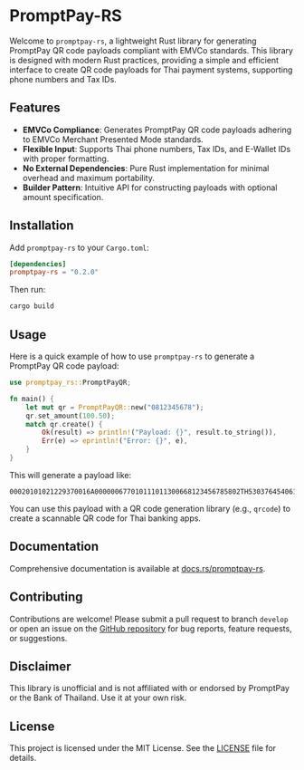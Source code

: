 # PromptPay-RS

Welcome to `promptpay-rs`, a lightweight Rust library for generating PromptPay QR code payloads compliant with EMVCo standards. This library is designed with modern Rust practices, providing a simple and efficient interface to create QR code payloads for Thai payment systems, supporting phone numbers and Tax IDs.

## Features

- **EMVCo Compliance**: Generates PromptPay QR code payloads adhering to EMVCo Merchant Presented Mode standards.
- **Flexible Input**: Supports Thai phone numbers, Tax IDs, and E-Wallet IDs with proper formatting.
- **No External Dependencies**: Pure Rust implementation for minimal overhead and maximum portability.
- **Builder Pattern**: Intuitive API for constructing payloads with optional amount specification.

## Installation

Add `promptpay-rs` to your `Cargo.toml`:

```toml
[dependencies]
promptpay-rs = "0.2.0"
```

Then run:

```bash
cargo build
```

## Usage

Here is a quick example of how to use `promptpay-rs` to generate a PromptPay QR code payload:

```rust
use promptpay_rs::PromptPayQR;

fn main() {
    let mut qr = PromptPayQR::new("0812345678");
    qr.set_amount(100.50);
    match qr.create() {
        Ok(result) => println!("Payload: {}", result.to_string()),
        Err(e) => eprintln!("Error: {}", e),
    }
}
```

This will generate a payload like:

```
00020101021229370016A000000677010111011300668123456785802TH53037645406100.506304XXXX
```

You can use this payload with a QR code generation library (e.g., `qrcode`) to create a scannable QR code for Thai banking apps.

## Documentation

Comprehensive documentation is available at [docs.rs/promptpay-rs](https://docs.rs/promptpay-rs).

## Contributing

Contributions are welcome! Please submit a pull request to branch `develop` or open an issue on the [GitHub repository](https://github.com/mantvmass/promptpay-rs) for bug reports, feature requests, or suggestions.

## Disclaimer

This library is unofficial and is not affiliated with or endorsed by PromptPay or the Bank of Thailand. Use it at your own risk.

## License

This project is licensed under the MIT License. See the [LICENSE](LICENSE) file for details.
